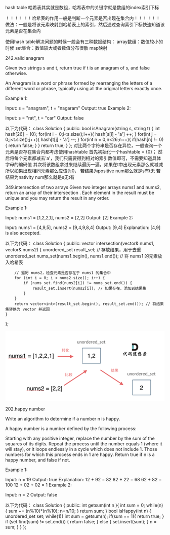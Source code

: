 hash table
哈希表其实就是数组，哈希表中的关键字就是数组的index索引下标

！！！！！！哈希表的作用一般是判断一个元素是否出现在集合内！！！！！！
做法：一般是将该元素映射到哈希表上的索引，然后通过查询索引下标快速知道该元素是否在集合内

使用hash table解决问题的时候一般会有三种数据结构：
array数组：数值较小的时候
set集合：数值较大或者数值分布很散
map映射



242.valid anagram

Given two strings s and t, return true if t is an anagram of s, and false otherwise.

An Anagram is a word or phrase formed by rearranging the letters of a different word or phrase, typically using all the original letters exactly once.

Example 1:

Input: s = "anagram", t = "nagaram"
Output: true
Example 2:

Input: s = "rat", t = "car"
Output: false
 
以下为代码：
class Solution {
public:
    bool isAnagram(string s, string t) {
        int hash[26] = {0};
        for(int i = 0;i<s.size();i++){
            hash[s[i] - 'a'] ++; 
        }
        for(int j = 0;j<t.size();j++){
            hash[t[j] - 'a'] --;
        }
        for(int n = 0;n<26;n++){
            if(hash[n] != 0){
                return false;
            }
        }
    return true;
    }
};
对比两个字符串是否存在异位，一般查询一个元素是否存在集合内都考虑使用hashtable
首先初始化一个hashtable = {0}；
然后将每个元素都减去'a'，我们只需要得到相对的索引数值即可，不需要知道具体字母的编码值
其次将该数组拿过来继续遍历一遍，如果在t中出现元素那么就减减
所以如果出现相同元素那么应该为0，
若结果为positive num那么就是s有t无
若结果为nativity num那么就是s无t有



349.intersection of two arrays
Given two integer arrays nums1 and nums2, return an array of their 
intersection
. Each element in the result must be unique and you may return the result in any order.

Example 1:

Input: nums1 = [1,2,2,1], nums2 = [2,2]
Output: [2]
Example 2:

Input: nums1 = [4,9,5], nums2 = [9,4,9,8,4]
Output: [9,4]
Explanation: [4,9] is also accepted.
 
以下为代码：
class Solution {
public:
    vector<int> intersection(vector<int>& nums1, vector<int>& nums2) {
        unordered_set<int> result_set; // 存放结果，用于去重
        unordered_set<int> nums_set(nums1.begin(), nums1.end()); // 将 nums1 的元素放入哈希表

        // 遍历 nums2，检查元素是否存在于 nums1 的集合中
        for (int i = 0; i < nums2.size(); i++) {
            if (nums_set.find(nums2[i]) != nums_set.end()) {
                result_set.insert(nums2[i]); // 如果存在，添加到结果集
            }
        }
        return vector<int>(result_set.begin(), result_set.end()); // 将结果集转换为 vector 并返回
    }
};

![Alt text](image-11.png)


202.happy number

Write an algorithm to determine if a number n is happy.

A happy number is a number defined by the following process:

Starting with any positive integer, replace the number by the sum of the squares of its digits.
Repeat the process until the number equals 1 (where it will stay), or it loops endlessly in a cycle which does not include 1.
Those numbers for which this process ends in 1 are happy.
Return true if n is a happy number, and false if not.

 

Example 1:

Input: n = 19
Output: true
Explanation:
12 + 92 = 82
82 + 22 = 68
62 + 82 = 100
12 + 02 + 02 = 1
Example 2:

Input: n = 2
Output: false

以下为代码：
class Solution {
public:
    int getsum(int n ){
        int sum = 0;
        while(n){
            sum += (n%10)*(n%10);
            n=n/10;
        }
        return sum;
    }
    bool isHappy(int n) {
        unordered_set<int> set;
        while(1){
            int sum = getsum(n);
            if(sum == 1){
                return true;
            }
            if (set.find(sum) != set.end()) {
                return false;
            } else {
                set.insert(sum);
            }
            n = sum;
        }
    }
};